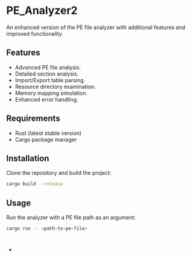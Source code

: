 # PE_Analyzer2

An enhanced version of the PE file analyzer with additional features and improved functionality.

## Features

- Advanced PE file analysis.
- Detailed section analysis.
- Import/Export table parsing.
- Resource directory examination.
- Memory mapping simulation.
- Enhanced error handling.

## Requirements

- Rust (latest stable version)
- Cargo package manager

## Installation

Clone the repository and build the project:

```bash
cargo build --release
```

## Usage

Run the analyzer with a PE file path as an argument:

```bash
cargo run -- <path-to-pe-file>
```

#

*